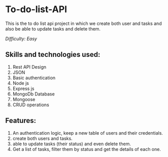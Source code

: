 # To-do-list-API
This is the to do list api project in which we create both user and tasks and also be able to update tasks and delete them.

*Difficulty: Easy*

## Skills and technologies used:
1. Rest API Design
2. JSON
3. Basic authentication
4. Node js
5. Express js
6. MongoDb Database
7. Mongoose
8. CRUD operations

## Features:
1. An authentication logic,  keep a new table of users and their credentials.
2. create both users and tasks.
3. able to update tasks (their status) and even delete them.
4. Get a list of tasks, filter them by status and get the details of each one.

